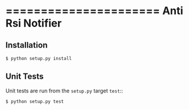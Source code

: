 ======================
Anti Rsi Notifier
======================



Installation
------------


    $ python setup.py install


Unit Tests
----------

Unit tests are run from the ``setup.py`` target ``test``::

    $ python setup.py test
